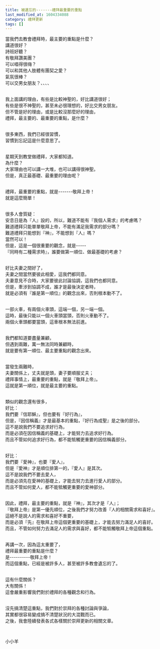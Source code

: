 ```yaml
---
title: 被遺忘的-------禮拜最重要的重點
last_modified_at: 1604334088
category: 禮拜更新
tags: []
---
```


<p>當我們去教會禮拜時，最主要的重點是什麼？<br/>
講道很好？<br/>
詩班好聽？<br/>
有敬拜讚美團？<br/>
可以唱得很嗨？<br/>
可以和其他人肢體有團契之愛？<br/>
氣氛很棒？<br/>
可以交男女朋友？、、、、</p>
<p><br/>
我上面講的理由，有些是比較神聖的，好比講道很好；<br/>
有些是很不神聖的，甚至未必很理想的，好比交男女朋友。<br/>
但不管是好的理由，或是比較沒那麼好的理由，<br/>
禮拜，最主要的、最重要的重點，是什麼？</p>
<p><br/>
很多東西，我們已經很習慣，<br/>
習慣到忘記這是什麼意思了。</p>
<p><br/>
星期天到教堂做禮拜，大家都知道。<br/>
為什麼？<br/>
大家理由也可以講一大堆，也可以講得很神聖。<br/>
但是，真正最基礎、最重要的理由呢？</p>
<p><br/>
禮拜，最重要的重點，就是-------敬拜上帝！<br/>
就是這麼簡單！</p>
<p><br/>
很多人會質疑：<br/>
安息日是為『人』設的，所以，難道不能有『我個人需求』的考慮嗎？<br/>
難道禮拜只能單單敬拜上帝，不能有滿足我需求的部分嗎？<br/>
難道禮拜只能想到『神』，不能想到『人』嗎？<br/>
當然可以！<br/>
但是，這是一個很重要的觀念，就是-----<br/>
『同時有二種需求時』，誰要做第一順位、做最基礎的考慮？</p>
<p><br/>
好比夫妻之間好了，<br/>
夫妻之間當然要彼此相愛，這我們都同意。<br/>
夫妻意見不合時，大家要彼此討論協調，這我們也都同意。<br/>
但是，牽涉到協調不成，誰才是最後決定者時，<br/>
就是必須有『誰是第一順位』的觀念出來，否則根本動不了。</p>
<p><br/>
一部火車，有兩個火車頭，這端一個，另一端一個。<br/>
這時，最後只能以一個火車頭當頭，否則火車動不了。<br/>
兩個火車頭都要當頭，這車根本無法前進。</p>
<p><br/>
我們都知道要盡量兼顧，<br/>
但遇到兩難，萬一無法同時兼顧時，<br/>
就是要有第一順位、最主要重點的觀念出來。</p>
<p><br/>
當發生兩難時，<br/>
夫妻關係上，丈夫就是頭，妻子要順服丈夫；<br/>
禮拜事情上，最重要的重點，就是『敬拜上帝』。<br/>
這就是第一順位，就是最主要的重點。</p>
<p><br/>
類似的觀念還有很多，<br/>
好比：<br/>
我們要『信耶穌』，但也要有『好行為』，<br/>
但是，『因信稱義』才是最基本的重點，『好行為成聖』是之後的部分。<br/>
這不是說我們不要追求好行為，<br/>
而是必須在因信稱義的基礎上，才能努力去追求好行為。<br/>
而且不管如何追求好行為，都不能牴觸更重要的因信稱義部分。</p>
<p><br/>
好比：<br/>
我們要『愛神』，也要『愛人』，<br/>
但是『愛神』才是順位排第一的，『愛人』是其次。<br/>
這不是說我們不要去愛人，<br/>
而是必須先在愛神的基礎上，才能去努力去進行愛人的部分。<br/>
而且不管如何愛人，都不能牴觸更重要的愛神部分。</p>
<p><br/>
因此，禮拜，最主要的重點，就是『神』，其次才是『人』；<br/>
『敬拜上帝』是第一優先順位，之後我們才努力改善『人的相關需求和喜好』。<br/>
這絕不是說人的需求和喜好不重要，<br/>
而是必須『先』在敬拜上帝這個更重要的基礎上，才能去努力滿足人的喜好。<br/>
而且，不管如何努力去滿足人的需求與喜好，都不能牴觸敬拜上帝這個重點。</p>
<p><br/>
再講一次，因為這太重要了，<br/>
禮拜最重要的重點是什麼？<br/>
是----------敬拜上帝！<br/>
而這個重點，已經是被許多人，甚至被許多教會遺忘的了。</p>
<p><br/>
這有什麼關係？<br/>
大有關係！<br/>
這會嚴重影響我們對於禮拜的各種觀念和行為。</p>
<p><br/>
沒先搞清楚這重點，我們對於崇拜的各種討論與爭論，<br/>
其實都很容易變成搞不清楚狀況的大混戰而已。<br/>
之後，我會陸續發表各式各樣關於崇拜更新的相關文章。</p>
<p> </p>
<p>小小羊</p>
